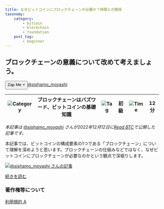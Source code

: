 ```yaml
---
title: なぜビットコインにブロックチェーンが必要か？時間との関係
taxonomy:
    category:
        - bitcoin
        - blockchain
        - foundation
    post_tag:
        - beginner
---
```


## ブロックチェーンの意義について改めて考えましょう。

<div><button class="zap-button" data-npub="npub1x3x7spzvt6yflg4l825agplakkyv8h62h5jsl9qq7ghxlcr490wqz4qfw6" data-relays="wss://relay.damus.io,wss://relay.snort.social,wss://nostr.wine,wss://relay.nostr.band">Zap Me ⚡</button><a href="https://twitter.com/sishamo_moyashi">@sishamo_moyashi</a></div>

|  ![Category](/_images/category.png)  |  ブロックチェーンはバズワード、ビットコインの基礎知識 |  ![Tag](/_images/tag.png)  | 初級  | ![Time](/_images/timer.png)  |  12分  |
| ---- | ---- | ---- | ---- | ---- | ---- |

*本記事は [@sishamo_moyashi](https://twitter.com/sishamo_moyashi) さんが2022年12月12日に[Read BTC](https://readbtc.substack.com/)で公開した記事です。*

本記事では、ビットコインの構成要素の1つである「ブロックチェーン」について理解を深めようと思います。ブロックチェーンの仕組みなどではなく、なぜビットコインにブロックチェーンが必要なのかという観点で深堀りします。

[![@sishamo_moyashi さんの記事](/_images/blockchain_time_2.png)](https://readbtc.substack.com/p/blockchain-time)

[続きを読む](https://readbtc.substack.com/p/blockchain-time)


### 著作権等について
[利用規約 A](https://lostinbitcoin.sakuraweb.com/copyright/#uaa)
